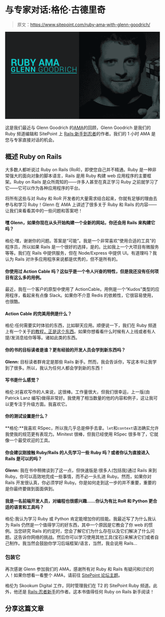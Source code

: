# 与专家对话:格伦·古德里奇

> 原文：<https://www.sitepoint.com/ruby-ama-with-glenn-goodrich/>

![Screen Shot 2016-11-24 at 9.30.02 am](img/192348481500145c07ab9f6c608ebe17.png)

这是我们最近与 Glenn Goodrich 的[AMA](https://www.sitepoint.com/community/t/ruby-ama-with-glenn-goodrich-16th-nov-1pm-pst/243160)的回顾，Glenn Goodrich 是我们的 Ruby 频道编辑和 SitePoint 上 [Rails:新手到忍者](https://www.sitepoint.com/premium/books/rails-novice-to-ninja)的作者。我们的 1 小时 AMA 是您与专家直接对话的机会。

## 概述 Ruby on Rails

大多数人都听说过 Ruby on Rails (RoR)，即使您自己并不精通。Ruby 是一种非常强大的面向对象的脚本语言，Rails 是用 Ruby 构建 web 应用程序的主要框架。Ruby on Rails 是众所周知的——许多人甚至在真正学习 Ruby 之前就学习了它——它可以作为各种应用程序的平台。

将所有这些与对 Ruby 和 RoR 开发者的大量需求结合起来，你就有足够的理由去参与和学习 Ruby！Glenn 在 AMA 上讲述了很多关于 Ruby 和 Rails 的内容——让我们来看看其中的一些问题和答案吧！

#### 嘿 Glenn，如果你现在从头开始构建一个全新的网站，你还会用 Rails 来构建它吗？

格伦:嘿，谢谢你的问题。答案是“可能”。我是一个非常喜欢“使用合适的工具”的程序员，所以如果 Rails 是一个很好的选择，是的。比如我上一个大项目有微服务等等。我们在 Rails 中提供服务，但在 Node/Express 中提供 UI。有道理吗？我认为 Rails 对许多应用程序来说都是优秀的，但不是所有的。

#### 你使用过 Action Cable 吗？这似乎是一个令人兴奋的特性，但是我还没有任何项目有这么多的用例。

最近，我在一个客户的原型中使用了 ActionCable。用例是一个“Kudos”类型的应用程序，看起来有点像 Slack。如果你不介意 Redis 的依赖性，它很容易使用，也很酷。

#### Action Cable 的完美用例是什么？

格伦:任何需要实时体验的东西，比如聊天应用。顺便说一下，我们在 Ruby 频道上有一个关于[的教程，正是这个东西](https://www.sitepoint.com/rails-and-actioncable-adding-advanced-features/)。如果你想看看什么时候有人上线或者有人提/发消息给你等等。诸如此类的东西。

#### 你的书的目标读者是谁？更有经验的开发人员会学到新东西吗？

**Glenn:** 目标读者群肯定是那些 Rails 新手。然而，我会告诉你，写这本书让我学到了很多。所以，我认为任何人都会学到新的东西！

#### 写书是什么感觉？

格伦:对喜欢写作的人来说，这很棒。工作量很大，但我们很幸运，上一版(由 Patrick Lanz 编写)做得非常好。我使用了相当数量的他的内容和例子，这让我可以更专注于升级方面。我喜欢它。

#### 你的测试设置是什么？

**格伦:**我喜欢 RSpec，所以我几乎总是伸手去拿。`let`和`context`语法确实允许我使我的规范更有表现力。Minitest 很棒，但我已经使用 RSpec 很多年了，它就像一个最受欢迎的工具。

#### 你会建议刚接触 Ruby/Rails 的人先学习一些 Ruby 吗？或者你认为直接进入 Rails 是可以的吗？

**Glenn:** 我在书中稍微谈到了这一点，但快速版是:很多人(包括我)通过 Rails 来到 Ruby。你可以高效地完成一些事情，而不必一头扎进 Ruby。然而，如果你对 Rails 开发很认真，你必须学好 Ruby。你是如何走到这一步的并不重要，重要的是你最终要做到面面俱到。

#### 我是一名前端开发人员，对编程也很感兴趣……你认为有比 RoR 和 Python 更合适的语言和工具吗？

格伦:我认为学习 Ruby 或 Python 肯定能增加你的技能。我最近写了为什么我认为 Rails 仍然是一个值得学习的好东西，其中一个原因是它教会了你 web 的惯例。当您研究 Rails 的约定时，您会了解它们为什么存在以及它们解决了什么问题。这告诉你网络的挑战。然后你可以学习使用其他工具(宝石)来解决它们或者自己制作。我当然会鼓励你学习后端框架/语言，当然，我会说用 Rails…

### 包装它

再次感谢 Glenn 参加我们的 AMA，感谢所有对 Ruby 和 Rails 有疑问和讨论的人！如果你想看一看整个 AMA，请前往 [SitePoint 论坛主题](https://www.sitepoint.com/community/t/ruby-ama-with-glenn-goodrich-16th-nov-1pm-pst/243160)。

格伦为 Skookum Digital 工作，同时管理我们在 T2 的 SitePoint Ruby 频道。此外，他还是 [Rails:忍者新手](https://www.sitepoint.com/premium/books/rails-novice-to-ninja)的作者。这本书值得任何 Ruby on Rails 新手阅读！

## 分享这篇文章
